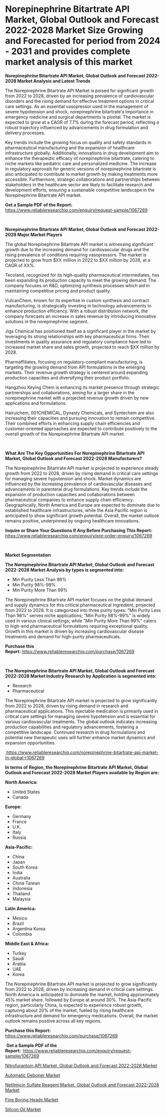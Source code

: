 <p><h1>Norepinephrine Bitartrate API Market, Global Outlook and Forecast 2022-2028 Market Size Growing and Forecasted for period from 2024 - 2031 and provides complete market analysis of this market</h1></p><p><strong>Norepinephrine Bitartrate API Market, Global Outlook and Forecast 2022-2028 Market Analysis and Latest Trends</strong></p>
<p><p>The Norepinephrine Bitartrate API Market is poised for significant growth from 2022 to 2028, driven by an increasing prevalence of cardiovascular disorders and the rising demand for effective treatment options in critical care settings. As an essential vasopressor used in the management of severe hypotension and shock, norepinephrine bitartrate's importance in emergency medicine and surgical departments is pivotal. The market is expected to grow at a CAGR of 7.7% during the forecast period, reflecting a robust trajectory influenced by advancements in drug formulation and delivery processes.</p><p>Key trends include the growing focus on quality and safety standards in pharmaceutical manufacturing and the expansion of healthcare infrastructure globally. Additionally, innovations in drug development aim to enhance the therapeutic efficacy of norepinephrine bitartrate, catering to niche markets like pediatric care and personalized medicine. The increase in regulatory approvals for generic versions of norepinephrine bitartrate is also anticipated to contribute to market growth by making treatments more accessible. Furthermore, strategic collaborations and partnerships between stakeholders in the healthcare sector are likely to facilitate research and development efforts, ensuring a sustainable competitive landscape in the Norepinephrine Bitartrate API market.</p></p>
<p><strong>Get a Sample PDF of the Report:&nbsp;</strong> <a href="https://www.reliableresearchiq.com/enquiry/request-sample/1067269">https://www.reliableresearchiq.com/enquiry/request-sample/1067269</a></p>
<p>&nbsp;</p>
<p><strong>Norepinephrine Bitartrate API Market, Global Outlook and Forecast 2022-2028 Major Market Players</strong></p>
<p><p>The global Norepinephrine Bitartrate API market is witnessing significant growth due to the increasing demand for cardiovascular drugs and the rising prevalence of conditions requiring vasopressors. The market is projected to grow from $XX million in 2022 to $XX million by 2028, at a CAGR of XX%.</p><p>Tecoland, recognized for its high-quality pharmaceutical intermediates, has been expanding its production capacity to meet the growing demand. The company focuses on R&D, optimizing synthesis processes which aid in maintaining competitive pricing and product quality.</p><p>VulcanChem, known for its expertise in custom synthesis and contract manufacturing, is strategically investing in technology advancements to enhance production efficiency. With a robust distribution network, the company forecasts an increase in sales revenue by introducing innovative solutions in the norepinephrine segment.</p><p>Jigs Chemical has positioned itself as a significant player in the market by leveraging its strong relationships with key pharmaceutical firms. Their investments in quality assurance and regulatory compliance have led to increased market share and sales growth, projected to reach $XX million by 2028.</p><p>Pharmaffiliates, focusing on regulatory-compliant manufacturing, is targeting the growing demand from API formulations in the emerging markets. Their revenue growth strategy is centered around expanding production capacities and diversifying their product portfolio.</p><p>Hangzhou Keying Chem is enhancing its market presence through strategic partnerships and collaborations, aiming for a larger share in the norepinephrine market with a projected revenue growth driven by new applications and formulations.</p><p>Hairuichem, 001CHEMICAL, Dynasty Chemicals, and Syntechem are also increasing their capacities and pursuing innovation to remain competitive. Their combined efforts in enhancing supply chain efficiencies and customer-oriented approaches are expected to contribute positively to the overall growth of the Norepinephrine Bitartrate API market.</p></p>
<p>&nbsp;</p>
<p><strong>What Are The Key Opportunities For Norepinephrine Bitartrate API Market, Global Outlook and Forecast 2022-2028 Manufacturers?</strong></p>
<p><p>The Norepinephrine Bitartrate API market is projected to experience steady growth from 2022 to 2028, driven by rising demand in critical care settings for managing severe hypotension and shock. Market dynamics are influenced by the increasing prevalence of cardiovascular diseases and advancements in parenteral drug formulations. Key trends include the expansion of production capacities and collaborations between pharmaceutical companies to enhance supply chain efficiency. Geographically, North America and Europe are expected to dominate due to established healthcare infrastructures, while the Asia Pacific region is anticipated to show significant growth potential. Overall, the market outlook remains positive, underpinned by ongoing healthcare innovations.</p></p>
<p><strong>Inquire or Share Your Questions If Any Before Purchasing This Report:</strong> <a href="https://www.reliableresearchiq.com/enquiry/pre-order-enquiry/1067269">https://www.reliableresearchiq.com/enquiry/pre-order-enquiry/1067269</a></p>
<p>&nbsp;</p>
<p><strong>Market Segmentation</strong></p>
<p><strong>The Norepinephrine Bitartrate API Market, Global Outlook and Forecast 2022-2028 Market Analysis by types is segmented into:</strong></p>
<p><ul><li>Min Purity Less Than 98%</li><li>Min Purity 98%-99%</li><li>Min Purity More Than 99%</li></ul></p>
<p><p>The Norepinephrine Bitartrate API market focuses on the global demand and supply dynamics for this critical pharmaceutical ingredient, projected from 2022 to 2028. It is categorized into three purity types: "Min Purity Less Than 98%" serves niche applications; "Min Purity 98%-99%" is widely used in various clinical settings; while "Min Purity More Than 99%" caters to high-end pharmaceutical formulations requiring exceptional quality. Growth in this market is driven by increasing cardiovascular disease treatments and demand for high-purity pharmaceuticals.</p></p>
<p><strong>Purchase this Report:&nbsp;</strong><a href="https://www.reliableresearchiq.com/purchase/1067269">https://www.reliableresearchiq.com/purchase/1067269</a></p>
<p>&nbsp;</p>
<p><strong>The Norepinephrine Bitartrate API Market, Global Outlook and Forecast 2022-2028 Market Industry Research by Application is segmented into:</strong></p>
<p><ul><li>Research</li><li>Pharmaceutical</li></ul></p>
<p><p>The Norepinephrine Bitartrate API market is projected to grow significantly from 2022 to 2028, driven by rising demand in research and pharmaceutical applications. This injectable medication is primarily used in critical care settings for managing severe hypotension and is essential for various cardiovascular treatments. The global outlook indicates increasing production capabilities and regulatory advancements, fostering a competitive landscape. Continued research in drug formulations and potential new therapeutic uses will further enhance market dynamics and expansion opportunities.</p></p>
<p><a href="https://www.reliableresearchiq.com/norepinephrine-bitartrate-api-market-in-global-r1067269">&nbsp;https://www.reliableresearchiq.com/norepinephrine-bitartrate-api-market-in-global-r1067269</a></p>
<p><strong>In terms of Region, the Norepinephrine Bitartrate API Market, Global Outlook and Forecast 2022-2028 Market Players available by Region are:</strong></p>
<p>
    <p> <strong> North America: </strong>
        <ul>
            <li>United States</li>
            <li>Canada</li>
        </ul>
        </p> 
    <p> <strong> Europe: </strong>
        <ul>
            <li>Germany</li>
            <li>France</li>
            <li>U.K.</li>
            <li>Italy</li>
            <li>Russia</li>
        </ul>
        </p> 
    <p> <strong> Asia-Pacific: </strong>
        <ul>
            <li>China</li>
            <li>Japan</li>
            <li>South Korea</li>
            <li>India</li>
            <li>Australia</li>
            <li>China Taiwan</li>
            <li>Indonesia</li>
            <li>Thailand</li>
            <li>Malaysia</li>
        </ul>
        </p> 
    <p> <strong> Latin America: </strong>
        <ul>
            <li>Mexico</li>
            <li>Brazil</li>
            <li>Argentina Korea</li>
            <li>Colombia</li>
        </ul>
        </p> 
    <p> <strong> Middle East & Africa: </strong>
        <ul>
            <li>Turkey</li>
            <li>Saudi</li>
            <li>Arabia</li>
            <li>UAE</li>
            <li>Korea</li>
        </ul>
    </p>
    </p>
<p><p>The Norepinephrine Bitartrate API market is projected to grow significantly from 2022 to 2028, driven by increasing demand in critical care settings. North America is anticipated to dominate the market, holding approximately 45% market share, followed by Europe at around 30%. The Asia-Pacific region, particularly China, is expected to experience robust growth, capturing about 20% of the market, fueled by rising healthcare infrastructure and demand for emergency medications. Overall, the market outlook remains positive across all key regions.</p></p>
<p><strong>Purchase this Report: </strong><a href="https://www.reliableresearchiq.com/purchase/1067269">https://www.reliableresearchiq.com/purchase/1067269</a></p>
<p>&nbsp;<strong>Get a Sample PDF of the Report:&nbsp;&nbsp;</strong><a href="https://www.reliableresearchiq.com/enquiry/request-sample/1067269">https://www.reliableresearchiq.com/enquiry/request-sample/1067269</a></p>
<p><strong></strong></p>
<p><p><a href="https://github.com/LacThu1/Market-Research-Report-List-1/blob/main/nitrofurantoin-api-market-global-outlook-and-forecast-2022-2028-market.md">Nitrofurantoin API Market, Global Outlook and Forecast 2022-2028 Market</a></p><p><a href="https://www.linkedin.com/pulse/insights-automatic-deboner-industry-market-financial-status-h47pf?trackingId=Tt%2BVdUqrQm%2BPkb1B2PXI3w%3D%3D">Automatic Deboner Market</a></p><p><a href="https://github.com/ChristianClark406/Market-Research-Report-List-1/blob/main/netilmicin-sulfate-reagent-market-global-outlook-and-forecast-2022-2028-market.md">Netilmicin Sulfate Reagent Market, Global Outlook and Forecast 2022-2028 Market</a></p><p><a href="https://medium.com/@soloncarter1970/global-fine-boring-heads-market-trends-analysis-and-future-growth-prospects-2024-2031-2540f80ab6ca">Fine Boring Heads Market</a></p><p><a href="https://issuu.com/reportprime-2/docs/silicon-oil-market-size-2030.pptx_e86d1d9b64a7cd">Silicon Oil Market</a></p></p>
